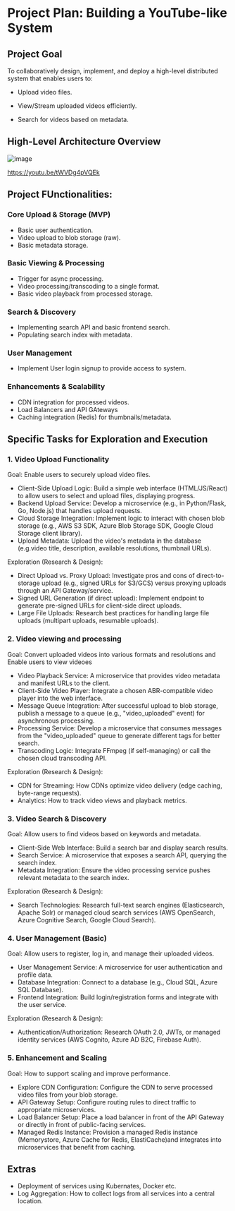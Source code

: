 # Project Plan: Building a YouTube-like System
## Project Goal
To collaboratively design, implement, and deploy a high-level distributed system that enables users to:

- Upload video files.

- View/Stream uploaded videos efficiently.

- Search for videos based on metadata.

## High-Level Architecture Overview
![image](https://github.com/user-attachments/assets/0303219b-f947-497b-bf2a-559cc3c73c13)

https://youtu.be/tWVDg4pVQEk

## Project FUnctionalities:

### Core Upload & Storage (MVP)
- Basic user authentication.
- Video upload to blob storage (raw).
- Basic metadata storage.

### Basic Viewing & Processing
- Trigger for async processing.
- Video processing/transcoding to a single format.
- Basic video playback from processed storage.

### Search & Discovery
- Implementing search API and basic frontend search.
- Populating search index with metadata.
  
### User Management
- Implement User login signup to provide access to system.
  
### Enhancements & Scalability
- CDN integration for processed videos.
- Load Balancers and API GAteways
- Caching integration (Redis) for thumbnails/metadata.

## Specific Tasks for Exploration and Execution
### 1. Video Upload Functionality 
Goal: Enable users to securely upload video files.
- Client-Side Upload Logic: Build a simple web interface (HTML/JS/React) to allow users to select and upload files, displaying progress.
- Backend Upload Service: Develop a microservice (e.g., in Python/Flask, Go, Node.js) that handles upload requests.
- Cloud Storage Integration: Implement logic to interact with chosen blob storage (e.g., AWS S3 SDK, Azure Blob Storage SDK, Google Cloud Storage client library).
- Upload Metadata: Upload the video's metadata in the database (e.g.video title, description, available resolutions, thumbnail URLs).
  
Exploration (Research & Design):
- Direct Upload vs. Proxy Upload: Investigate pros and cons of direct-to-storage upload (e.g., signed URLs for S3/GCS) versus proxying uploads through an API Gateway/service.
- Signed URL Generation (if direct upload): Implement endpoint to generate pre-signed URLs for client-side direct uploads.
- Large File Uploads: Research best practices for handling large file uploads (multipart uploads, resumable uploads).

### 2. Video viewing and processing
Goal: Convert uploaded videos into various formats and resolutions and Enable users to view videoes

- Video Playback Service: A microservice that provides video metadata and manifest URLs to the client.
- Client-Side Video Player: Integrate a chosen ABR-compatible video player into the web interface.
- Message Queue Integration: After successful upload to blob storage, publish a message to a queue (e.g., "video_uploaded" event) for asynchronous processing.
- Processing Service: Develop a microservice that consumes messages from the "video_uploaded" queue to generate different tags for better search.
- Transcoding Logic: Integrate FFmpeg (if self-managing) or call the chosen cloud transcoding API.

Exploration (Research & Design):
- CDN for Streaming: How CDNs optimize video delivery (edge caching, byte-range requests).
- Analytics: How to track video views and playback metrics.

### 3. Video Search & Discovery
Goal: Allow users to find videos based on keywords and metadata.
- Client-Side Web Interface: Build a search bar and display search results.
- Search Service: A microservice that exposes a search API, querying the search index.
- Metadata Integration: Ensure the video processing service pushes relevant metadata to the search index.
  
Exploration (Research & Design):
- Search Technologies: Research full-text search engines (Elasticsearch, Apache Solr) or managed cloud search services (AWS OpenSearch, Azure Cognitive Search, Google Cloud Search).

### 4. User Management (Basic)
Goal: Allow users to register, log in, and manage their uploaded videos.
- User Management Service: A microservice for user authentication and profile data.
- Database Integration: Connect to a database (e.g., Cloud SQL, Azure SQL Database).
- Frontend Integration: Build login/registration forms and integrate with the user service.

Exploration (Research & Design):
- Authentication/Authorization: Research OAuth 2.0, JWTs, or managed identity services (AWS Cognito, Azure AD B2C, Firebase Auth).

### 5. Enhancement and Scaling
Goal: How to support scaling and improve performance.
- Explore CDN Configuration: Configure the CDN to serve processed video files from your blob storage.
- API Gateway Setup: Configure routing rules to direct traffic to appropriate microservices.
- Load Balancer Setup: Place a load balancer in front of the API Gateway or directly in front of public-facing services.
- Managed Redis Instance: Provision a managed Redis instance (Memorystore, Azure Cache for Redis, ElastiCache)and integrates into microservices that benefit from caching.

## Extras
- Deployment of services using Kubernates, Docker etc.
- Log Aggregation: How to collect logs from all services into a central location.








